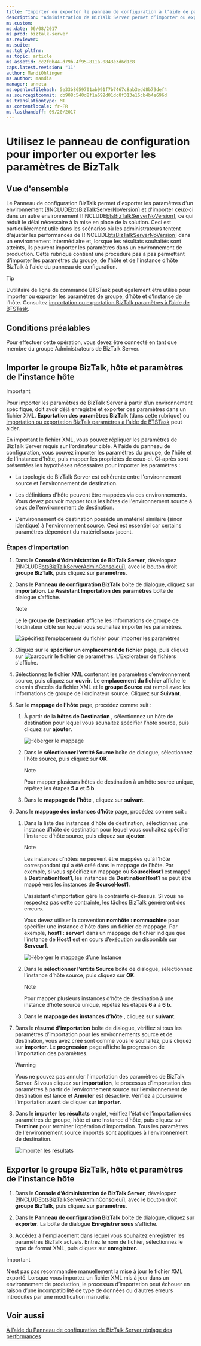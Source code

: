 ```yaml
---
title: "Importer ou exporter le panneau de configuration à l’aide de paramètres de BizTalk | Documents Microsoft"
description: "Administration de BizTalk Server permet d’importer ou exporter des paramètres entre les environnements BizTalk Server"
ms.custom: 
ms.date: 06/08/2017
ms.prod: biztalk-server
ms.reviewer: 
ms.suite: 
ms.tgt_pltfrm: 
ms.topic: article
ms.assetid: cc2f0b44-d79b-4f95-811a-0843e3d6d1c8
caps.latest.revision: "11"
author: MandiOhlinger
ms.author: mandia
manager: anneta
ms.openlocfilehash: 5e33b8659701ab991f7b7467c8ab3edd8b79def4
ms.sourcegitcommit: cb908c540d8f1a692d01dc8f313e16cb4b4e696d
ms.translationtype: MT
ms.contentlocale: fr-FR
ms.lasthandoff: 09/20/2017
---
```

# <a name="use-settings-dashboard-to-import-or-export-biztalk-settings"></a>Utilisez le panneau de configuration pour importer ou exporter les paramètres de BizTalk 

## <a name="overview"></a>Vue d'ensemble
Le Panneau de configuration BizTalk permet d'exporter les paramètres d'un environnement [!INCLUDE[btsBizTalkServerNoVersion](../includes/btsbiztalkservernoversion-md.md)] et d'importer ceux-ci dans un autre environnement [!INCLUDE[btsBizTalkServerNoVersion](../includes/btsbiztalkservernoversion-md.md)], ce qui réduit le délai nécessaire à la mise en place de la solution. Ceci est particulièrement utile dans les scénarios où les administrateurs tentent d'ajuster les performances de [!INCLUDE[btsBizTalkServerNoVersion](../includes/btsbiztalkservernoversion-md.md)] dans un environnement intermédiaire et, lorsque les résultats souhaités sont atteints, ils peuvent importer les paramètres dans un environnement de production. Cette rubrique contient une procédure pas à pas permettant d'importer les paramètres du groupe, de l'hôte et de l'instance d'hôte BizTalk à l'aide du panneau de configuration.  

> [!TIP]
> L’utilitaire de ligne de commande BTSTask peut également être utilisé pour importer ou exporter les paramètres de groupe, d’hôte et d’Instance de l’hôte. Consultez [importation ou exportation BizTalk paramètres à l’aide de BTSTask](how-to-import-biztalk-settings-using-btstask.md).

  
## <a name="prerequisites"></a>Conditions préalables  
 Pour effectuer cette opération, vous devez être connecté en tant que membre du groupe Administrateurs de BizTalk Server.  
  
## <a name="import-the-biztalk-group-host-and-host-instance-settings"></a>Importer le groupe BizTalk, hôte et paramètres de l’instance hôte  

> [!IMPORTANT]
>  Pour importer les paramètres de BizTalk Server à partir d’un environnement spécifique, doit avoir déjà enregistré et exporter ces paramètres dans un fichier XML. **Exportation des paramètres BizTalk** (dans cette rubrique) ou [importation ou exportation BizTalk paramètres à l’aide de BTSTask](how-to-import-biztalk-settings-using-btstask.md) peut aider.
  
 En important le fichier XML, vous pouvez répliquer les paramètres de BizTalk Server requis sur l'ordinateur cible. À l'aide du panneau de configuration, vous pouvez importer les paramètres du groupe, de l'hôte et de l'instance d'hôte, puis mapper les propriétés de ceux-ci. Ci-après sont présentées les hypothèses nécessaires pour importer les paramètres :  
  
-   La topologie de BizTalk Server est cohérente entre l'environnement source et l'environnement de destination.  
  
-   Les définitions d'hôte peuvent être mappées via ces environnements. Vous devez pouvoir mapper tous les hôtes de l'environnement source à ceux de l'environnement de destination.  
  
-   L'environnement de destination possède un matériel similaire (sinon identique) à l'environnement source. Ceci est essentiel car certains paramètres dépendent du matériel sous-jacent.  

### <a name="import-steps"></a>Étapes d’importation
  
1.  Dans le **Console d’Administration de BizTalk Server**, développez [!INCLUDE[btsBizTalkServerAdminConsoleui](../includes/btsbiztalkserveradminconsoleui-md.md)], avec le bouton droit **groupe BizTalk**, puis cliquez sur **paramètres**.  
  
2.  Dans le **Panneau de configuration BizTalk** boîte de dialogue, cliquez sur **importation**. Le **Assistant Importation des paramètres** boîte de dialogue s’affiche.  
  
    > [!NOTE]
    >  Le **le groupe de Destination** affiche les informations de groupe de l’ordinateur cible sur lequel vous souhaitez importer les paramètres.  
  
     ![Spécifiez l’emplacement du fichier pour importer les paramètres](../core/media/importsettings-filelocation.jpg "ImportSettings_FileLocation")  
  
3.  Cliquez sur le **spécifier un emplacement de fichier** page, puis cliquez sur ![parcourir le fichier de paramètres](../core/media/importsettings-filelocationbrowse.gif "ImportSettings_FileLocationBrowse"). L'Explorateur de fichiers s'affiche.  
  
4.  Sélectionnez le fichier XML contenant les paramètres d’environnement source, puis cliquez sur **ouvrir**. Le **emplacement du fichier** affiche le chemin d’accès du fichier XML et le **groupe Source** est rempli avec les informations de groupe de l’ordinateur source. Cliquez sur **Suivant**.  
  
5.  Sur le **mappage de l’hôte** page, procédez comme suit :  
  
    1.  À partir de la **hôtes de Destination** , sélectionnez un hôte de destination pour lequel vous souhaitez spécifier l’hôte source, puis cliquez sur **ajouter**.  
  
         ![Héberger le mappage](../core/media/importsettings-hostmapping.gif "ImportSettings_HostMapping")  
  
    2.  Dans le **sélectionner l’entité Source** boîte de dialogue, sélectionnez l’hôte source, puis cliquez sur **OK**.  
  
        > [!NOTE]
        >  Pour mapper plusieurs hôtes de destination à un hôte source unique, répétez les étapes **5 a** et **5 b**.  
  
    3.  Dans le **mappage de l’hôte** , cliquez sur **suivant**.  
  
6.  Dans le **mappage des instances d’hôte** page, procédez comme suit :  
  
    1.  Dans la liste des instances d’hôte de destination, sélectionnez une instance d’hôte de destination pour lequel vous souhaitez spécifier l’instance d’hôte source, puis cliquez sur **ajouter**.  
  
        > [!NOTE]
        >  Les instances d'hôtes ne peuvent être mappées qu'à l'hôte correspondant qui a été créé dans le mappage de l'hôte. Par exemple, si vous spécifiez un mappage où **SourceHost1** est mappé à **DestinationHost1**, les instances de **DestinationHost1** ne peut être mappé vers les instances de **SourceHost1**.  
        >   
        >  L'assistant d'importation gère la contrainte ci-dessus. Si vous ne respectez pas cette contrainte, les tâches BizTalk généreront des erreurs.  
        >   
        >  Vous devez utiliser la convention **nomhôte : nommachine** pour spécifier une instance d’hôte dans un fichier de mappage. Par exemple, **host1 : server1** dans un mappage de fichier indique que l’instance de **Host1** est en cours d’exécution ou disponible sur **Serveur1**.  
  
         ![Héberger le mappage d’une Instance](../core/media/importsettings-hostinstancemapping.gif "ImportSettings_HostInstanceMapping")  
  
    2.  Dans le **sélectionner l’entité Source** boîte de dialogue, sélectionnez l’instance d’hôte source, puis cliquez sur **OK**.  
  
        > [!NOTE]
        >  Pour mapper plusieurs instances d’hôte de destination à une instance d’hôte source unique, répétez les étapes **6 a** à **6 b**.  
  
    3.  Dans le **mappage des instances d’hôte** , cliquez sur **suivant**.  
  
7.  Dans le **résumé d’importation** boîte de dialogue, vérifiez si tous les paramètres d’importation pour les environnements source et de destination, vous avez créé sont comme vous le souhaitez, puis cliquez sur **importer**. Le **progression** page affiche la progression de l’importation des paramètres.  
  
    > [!WARNING]
    >  Vous ne pouvez pas annuler l'importation des paramètres de BizTalk Server. Si vous cliquez sur **importation**, le processus d’importation des paramètres à partir de l’environnement source sur l’environnement de destination est lancé et **Annuler** est désactivé. Vérifiez à poursuivre l’importation avant de cliquer sur **importer**.  
  
8.  Dans le **importer les résultats** onglet, vérifiez l’état de l’importation des paramètres de groupe, hôte et une Instance d’hôte, puis cliquez sur **Terminer** pour terminer l’opération d’importation. Tous les paramètres de l'environnement source importés sont appliqués à l'environnement de destination.  
  
     ![Importer les résultats](../core/media/importsettings-importresults.gif "ImportSettings_ImportResults")  

## <a name="export-the-biztalk-group-host-and-host-instance-settings"></a>Exporter le groupe BizTalk, hôte et paramètres de l’instance hôte  

1.  Dans le **Console d’Administration de BizTalk Server**, développez [!INCLUDE[btsBizTalkServerAdminConsoleui](../includes/btsbiztalkserveradminconsoleui-md.md)], avec le bouton droit **groupe BizTalk**, puis cliquez sur **paramètres**.  
  
2.  Dans le **Panneau de configuration BizTalk** boîte de dialogue, cliquez sur **exporter**. La boîte de dialogue **Enregistrer sous** s’affiche.  
  
3.  Accédez à l'emplacement dans lequel vous souhaitez enregistrer les paramètres BizTalk actuels. Entrez le nom de fichier, sélectionnez le type de format XML, puis cliquez sur **enregistrer**.  

> [!IMPORTANT]
>  N’est pas pas recommandée manuellement la mise à jour le fichier XML exporté. Lorsque vous importez un fichier XML mis à jour dans un environnement de production, le processus d’importation peut échouer en raison d’une incompatibilité de type de données ou d’autres erreurs introduites par une modification manuelle.  

## <a name="see-also"></a>Voir aussi  
 [À l’aide du Panneau de configuration de BizTalk Server réglage des performances](../core/using-settings-dashboard-for-biztalk-server-performance-tuning.md)